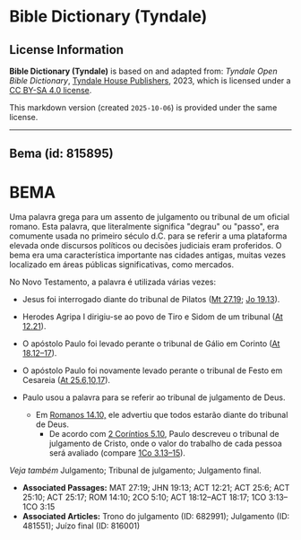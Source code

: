 # Bible Dictionary (Tyndale)

## License Information

**Bible Dictionary (Tyndale)** is based on and adapted from: _Tyndale Open Bible Dictionary_, [Tyndale House Publishers](https://tyndaleopenresources.com/), 2023, which is licensed under a [CC BY-SA 4.0 license](https://creativecommons.org/licenses/by-sa/4.0/legalcode.en).

This markdown version (created `2025-10-06`) is provided under the same license.



--------------------------------

## Bema (id: 815895)

BEMA
====

Uma palavra grega para um assento de julgamento ou tribunal de um oficial romano. Esta palavra, que literalmente significa "degrau" ou "passo", era comumente usada no primeiro século d.C. para se referir a uma plataforma elevada onde discursos políticos ou decisões judiciais eram proferidos. O bema era uma característica importante nas cidades antigas, muitas vezes localizado em áreas públicas significativas, como mercados.

No Novo Testamento, a palavra é utilizada várias vezes:

* Jesus foi interrogado diante do tribunal de Pilatos ([Mt 27\.19](https://ref.ly/Matt27:19); [Jo 19\.13](https://ref.ly/John19:13)).
* Herodes Agripa I dirigiu\-se ao povo de Tiro e Sidom de um tribunal ([At 12\.21](https://ref.ly/Acts12:21)).
* O apóstolo Paulo foi levado perante o tribunal de Gálio em Corinto ([At 18\.12–17](https://ref.ly/Acts18:12-Acts18:17)).
* O apóstolo Paulo foi novamente levado perante o tribunal de Festo em Cesareia ([At 25\.6,10,17](https://ref.ly/Acts25:6,Acts25:10,Acts25:17)).
* Paulo usou a palavra para se referir ao tribunal de julgamento de Deus.

    + Em [Romanos 14\.10,](https://ref.ly/Rom14:10) ele advertiu que todos estarão diante do tribunal de Deus.
        + De acordo com [2 Coríntios 5\.10](https://ref.ly/2Cor5:10), Paulo descreveu o tribunal de julgamento de Cristo, onde o valor do trabalho de cada pessoa será avaliado (compare [1Co 3\.13–15](https://ref.ly/1Cor3:13-1Cor3:15)).

*Veja também* Julgamento; Tribunal de julgamento; Julgamento final.

* **Associated Passages:** MAT 27:19; JHN 19:13; ACT 12:21; ACT 25:6; ACT 25:10; ACT 25:17; ROM 14:10; 2CO 5:10; ACT 18:12–ACT 18:17; 1CO 3:13–1CO 3:15
* **Associated Articles:** Trono do julgamento (ID: 682991); Julgamento (ID: 481551); Juízo final (ID: 816001)

